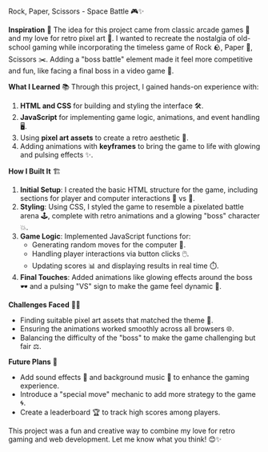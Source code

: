 Rock, Paper, Scissors - Space Battle 🎮✨

 **Inspiration** 🌟
The idea for this project came from classic arcade games 🎰 and my love for retro pixel art 🎨. I wanted to recreate the nostalgia of old-school gaming while incorporating the timeless game of Rock 🪨, Paper 📄, Scissors ✂️. Adding a "boss battle" element made it feel more competitive and fun, like facing a final boss in a video game 👾.

**What I Learned** 📚
Through this project, I gained hands-on experience with:
1. **HTML and CSS** for building and styling the interface 🛠️.
2. **JavaScript** for implementing game logic, animations, and event handling 🖥️.
3. Using **pixel art assets** to create a retro aesthetic 🎨.
4. Adding animations with **keyframes** to bring the game to life with glowing and pulsing effects ✨.

**How I Built It** 🏗️
1. **Initial Setup**: I created the basic HTML structure for the game, including sections for player and computer interactions 👤 vs 🤖.
2. **Styling**: Using CSS, I styled the game to resemble a pixelated battle arena 🕹️, complete with retro animations and a glowing "boss" character 💥.
3. **Game Logic**: Implemented JavaScript functions for:
   - Generating random moves for the computer 🤖.
   - Handling player interactions via button clicks 🖱️.
   - Updating scores 📊 and displaying results in real time ⏱️.
4. **Final Touches**: Added animations like glowing effects around the boss 🕶️ and a pulsing "VS" sign to make the game feel dynamic 🌟.

**Challenges Faced** 🧗‍♂️
- Finding suitable pixel art assets that matched the theme 🎨.
- Ensuring the animations worked smoothly across all browsers 🌐.
- Balancing the difficulty of the "boss" to make the game challenging but fair ⚖️.

 **Future Plans** 🚀
- Add sound effects 🎵 and background music 🎼 to enhance the gaming experience.
- Introduce a "special move" mechanic to add more strategy to the game 🌀.
- Create a leaderboard 🏆 to track high scores among players.

This project was a fun and creative way to combine my love for retro gaming and web development. Let me know what you think! 😊✨
